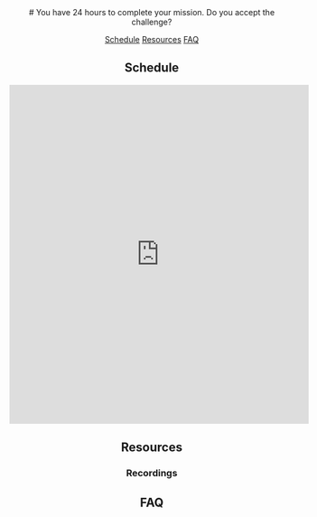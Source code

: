 <center>
# You have 24 hours to complete your mission. Do you accept the challenge?

  
[Schedule](##schedule) [Resources](##resources) [FAQ](##faq) 

  
## Schedule
<iframe src="https://calendar.google.com/calendar/embed?height=600&wkst=2&bgcolor=%23ffffff&ctz=America%2FNew_York&mode=AGENDA&title=ROCKSTAR%20x%20DSC%20DATATHON%20SCHEDULE&src=Y184MnJwN3Bta3Jyb2RjbWoydWJhYWJuOXZiZ0Bncm91cC5jYWxlbmRhci5nb29nbGUuY29t&color=%23E4C441" style="border-width:0" width="530" height="600" frameborder="0" scrolling="no"></iframe>
  
  
## Resources

  ### Recordings 

## FAQ
</center>
